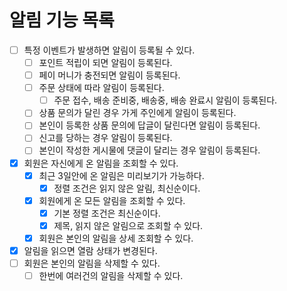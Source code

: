 # 알림 기능 목록

* [ ] 특정 이벤트가 발생하면 알림이 등록될 수 있다.
  * [ ] 포인트 적립이 되면 알림이 등록된다.
  * [ ] 페이 머니가 충전되면 알림이 등록된다.
  * [ ] 주문 상태에 따라 알림이 등록된다.
    * [ ] 주문 접수, 배송 준비중, 배송중, 배송 완료시 알림이 등록된다.
  * [ ] 상품 문의가 달린 경우 가게 주인에게 알림이 등록된다.
  * [ ] 본인이 등록한 상품 문의에 답글이 달린다면 알림이 등록된다.
  * [ ] 신고를 당하는 경우 알림이 등록된다.
  * [ ] 본인이 작성한 게시물에 댓글이 달리는 경우 알림이 등록된다.
* [x] 회원은 자신에게 온 알림을 조회할 수 있다.
  * [x] 최근 3일안에 온 알림은 미리보기가 가능하다.
    * [x] 정렬 조건은 읽지 않은 알림, 최신순이다.
  * [x] 회원에게 온 모든 알림을 조회할 수 있다.
    * [x] 기본 정렬 조건은 최신순이다.
    * [x] 제목, 읽지 않은 알림으로 조회할 수 있다.
  * [x] 회원은 본인의 알림을 상세 조회할 수 있다.
* [x] 알림을 읽으면 열람 상태가 변경된다.
* [ ] 회원은 본인의 알림을 삭제할 수 있다.
  * [ ] 한번에 여러건의 알림을 삭제할 수 있다.